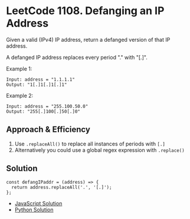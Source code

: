 # LeetCode 1108. Defanging an IP Address
Given a valid (IPv4) IP address, return a defanged version of that IP address.

A defanged IP address replaces every period "." with "[.]".

Example 1:
```
Input: address = "1.1.1.1"
Output: "1[.]1[.]1[.]1"
```
Example 2:
```
Input: address = "255.100.50.0"
Output: "255[.]100[.]50[.]0"
```

## Approach & Efficiency
1. Use `.replaceAll()` to replace all instances of periods with `[.]`
1. Alternatively you could use a global regex expression with `.replace()`

## Solution
```
const defangIPaddr = (address) => {
  return address.replaceAll('.', '[.]');
};
```
- [JavaScript Solution](./defangingIPAddress.js)
- [Python Solution](../../../python/code_challenges/strings/defanging_ip_address/README.md)

 